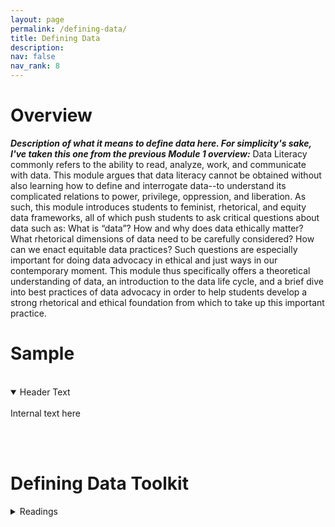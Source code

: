```yaml
---
layout: page
permalink: /defining-data/
title: Defining Data
description: 
nav: false
nav_rank: 8
---
```


# Overview
***Description of what it means to define data here. For simplicity's sake, I've taken this one from the previous Module 1 overview:*** Data Literacy commonly refers to the ability to read, analyze, work, and communicate with data. This module argues that data literacy cannot be obtained without also learning how to define and interrogate data--to understand its complicated relations to power, privilege, oppression, and liberation. As such, this module introduces students to feminist, rhetorical, and equity data frameworks, all of which push students to ask critical questions about data such as: What is “data”? How and why does data ethically matter? What rhetorical dimensions of data need to be carefully considered? How can we enact equitable data practices? Such questions are especially important for doing data advocacy in ethical and just ways in our contemporary moment. This module thus specifically offers a theoretical understanding of data, an introduction to the data life cycle, and a brief dive into best practices of data advocacy in order to help students develop a strong rhetorical and ethical foundation from which to take up this important practice. 

# Sample

<br>

<details open>
<summary>Header Text</summary>
<br>
Internal text here
</details>

<br><br>

# Defining Data Toolkit

<details>
<summary>Readings</summary>
<br>

{% assign cards = site.cards | where: "group", "Reading" | where: "topic", "Defining" | sort: "last_name" %}

{% for card in cards %}

<p>
    <div class="card {% if card.inline == false %}hoverable{% endif %}">
        <div class="row no-gutters">
            <div class="team col-sm-8 col-md-9">
                <div class="card-body">
                    {% if card.inline == false %}<a href="{{ card.url | relative_url }}">{% endif %}
                    <h5 class="card-title">{{ card.profile.name }}</h5>
		    {% if card.profile.group %}<h6 class="card-subtitle mb-2 text-muted">Type: {{ card.profile.group }}</h6>{% endif %}
                    {% if card.profile.literacy %}<h6 class="card-subtitle mb-2 text-muted">Literacy: {{ card.profile.literacy }}</h6>{% endif %}
                    {% if card.profile.position %}<h6 class="card-subtitle mb-2 text-muted">{{ card.profile.position }}</h6>{% endif %}
                    {% if card.profile.department %}<h6 class="card-subtitle mb-2 text-muted">{{ card.profile.department }}</h6>{% endif %}
                    {% if card.profile.organization %}<h6 class="card-subtitle mb-2 text-muted">{{ card.profile.organization }}</h6>{% endif %}
                    <p class="card-text">
                        {{ card.teaser }}
                    </p>
                    {% if card.inline == false %}</a>{% endif %}
                    {% if card.profile.website %}
                        <br><a href="{{ card.profile.website }}" class="card-link" target="_blank"><i class="fas fa-globe"></i></a>
                    {% endif %}
                    {% if card.profile.email %}
                        <a href="mailto:{{ card.profile.email }}" class="card-link"><i class="fas fa-envelope"></i></a>
                    {% endif %}
                    {% if card.profile.phone %}
                        <a href="tel:{{ card.profile.phone }}" class="card-link"><i class="fas fa-phone"></i></a>
                    {% endif %}
                    {% if card.profile.orcid %}
                        <a href="https://orcid.org/{{ card.profile.orcid }}" class="card-link" target="_blank"><i class="fab fa-orcid"></i></a>
                    {% endif %}
                    {% if card.profile.twitter %}
                        <a href="https://twitter.com/{{ card.profile.twitter }}" class="card-link" target="_blank"><i class="fab fa-twitter"></i></a>
                    {% endif %}
                    {% if card.profile.github %}
                        <a href="https://github.com/{{ card.profile.github }}" class="card-link" target="_blank"><i class="fab fa-github"></i></a>
                    {% endif %}
                    <p class="card-text">
                        <br><small class="test-muted"><i class="fas fa-thumbtack"></i> {{ card.profile.group | replace: '<br />', ', ' }}</small>
			<br><small class="test-muted"><i class="fas fa-thumbtack"></i> {{ card.profile.literacy | replace: '<br />', ', ' }}</small> 
                    </p>
                </div>
            </div>
        </div>
    </div>
</p>

{% endfor %}

<br></details>

<br><br>
